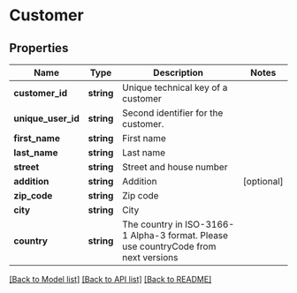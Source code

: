 # Customer

## Properties
Name | Type | Description | Notes
------------ | ------------- | ------------- | -------------
**customer_id** | **string** | Unique technical key of a customer | 
**unique_user_id** | **string** | Second identifier for the customer. | 
**first_name** | **string** | First name | 
**last_name** | **string** | Last name | 
**street** | **string** | Street and house number | 
**addition** | **string** | Addition | [optional] 
**zip_code** | **string** | Zip code | 
**city** | **string** | City | 
**country** | **string** | The country in ISO-3166-1 Alpha-3 format. Please use countryCode from next versions | 

[[Back to Model list]](../../README.md#documentation-for-models) [[Back to API list]](../../README.md#documentation-for-api-endpoints) [[Back to README]](../../README.md)

